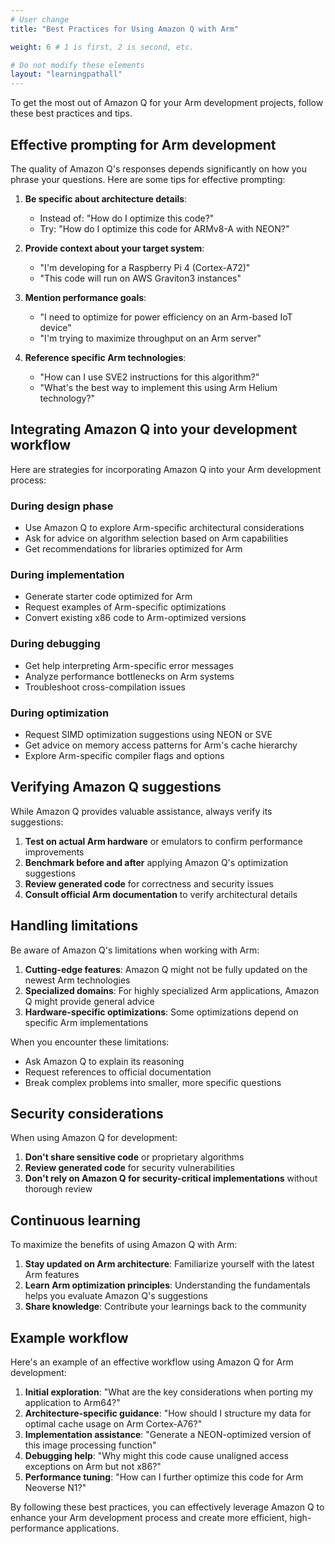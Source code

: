 ```yaml
---
# User change
title: "Best Practices for Using Amazon Q with Arm"

weight: 6 # 1 is first, 2 is second, etc.

# Do not modify these elements
layout: "learningpathall"
---
```


To get the most out of Amazon Q for your Arm development projects, follow these best practices and tips.

## Effective prompting for Arm development

The quality of Amazon Q's responses depends significantly on how you phrase your questions. Here are some tips for effective prompting:

1. **Be specific about architecture details**:
   - Instead of: "How do I optimize this code?"
   - Try: "How do I optimize this code for ARMv8-A with NEON?"

2. **Provide context about your target system**:
   - "I'm developing for a Raspberry Pi 4 (Cortex-A72)"
   - "This code will run on AWS Graviton3 instances"

3. **Mention performance goals**:
   - "I need to optimize for power efficiency on an Arm-based IoT device"
   - "I'm trying to maximize throughput on an Arm server"

4. **Reference specific Arm technologies**:
   - "How can I use SVE2 instructions for this algorithm?"
   - "What's the best way to implement this using Arm Helium technology?"

## Integrating Amazon Q into your development workflow

Here are strategies for incorporating Amazon Q into your Arm development process:

### During design phase
- Use Amazon Q to explore Arm-specific architectural considerations
- Ask for advice on algorithm selection based on Arm capabilities
- Get recommendations for libraries optimized for Arm

### During implementation
- Generate starter code optimized for Arm
- Request examples of Arm-specific optimizations
- Convert existing x86 code to Arm-optimized versions

### During debugging
- Get help interpreting Arm-specific error messages
- Analyze performance bottlenecks on Arm systems
- Troubleshoot cross-compilation issues

### During optimization
- Request SIMD optimization suggestions using NEON or SVE
- Get advice on memory access patterns for Arm's cache hierarchy
- Explore Arm-specific compiler flags and options

## Verifying Amazon Q suggestions

While Amazon Q provides valuable assistance, always verify its suggestions:

1. **Test on actual Arm hardware** or emulators to confirm performance improvements
2. **Benchmark before and after** applying Amazon Q's optimization suggestions
3. **Review generated code** for correctness and security issues
4. **Consult official Arm documentation** to verify architectural details

## Handling limitations

Be aware of Amazon Q's limitations when working with Arm:

1. **Cutting-edge features**: Amazon Q might not be fully updated on the newest Arm technologies
2. **Specialized domains**: For highly specialized Arm applications, Amazon Q might provide general advice
3. **Hardware-specific optimizations**: Some optimizations depend on specific Arm implementations

When you encounter these limitations:

- Ask Amazon Q to explain its reasoning
- Request references to official documentation
- Break complex problems into smaller, more specific questions

## Security considerations

When using Amazon Q for development:

1. **Don't share sensitive code** or proprietary algorithms
2. **Review generated code** for security vulnerabilities
3. **Don't rely on Amazon Q for security-critical implementations** without thorough review

## Continuous learning

To maximize the benefits of using Amazon Q with Arm:

1. **Stay updated on Arm architecture**: Familiarize yourself with the latest Arm features
2. **Learn Arm optimization principles**: Understanding the fundamentals helps you evaluate Amazon Q's suggestions
3. **Share knowledge**: Contribute your learnings back to the community

## Example workflow

Here's an example of an effective workflow using Amazon Q for Arm development:

1. **Initial exploration**: "What are the key considerations when porting my application to Arm64?"
2. **Architecture-specific guidance**: "How should I structure my data for optimal cache usage on Arm Cortex-A76?"
3. **Implementation assistance**: "Generate a NEON-optimized version of this image processing function"
4. **Debugging help**: "Why might this code cause unaligned access exceptions on Arm but not x86?"
5. **Performance tuning**: "How can I further optimize this code for Arm Neoverse N1?"

By following these best practices, you can effectively leverage Amazon Q to enhance your Arm development process and create more efficient, high-performance applications.
